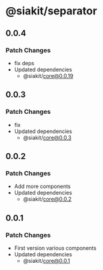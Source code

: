 # @siakit/separator

## 0.0.4

### Patch Changes

- fix deps
- Updated dependencies
  - @siakit/core@0.0.19

## 0.0.3

### Patch Changes

- fix
- Updated dependencies
  - @siakit/core@0.0.3

## 0.0.2

### Patch Changes

- Add more components
- Updated dependencies
  - @siakit/core@0.0.2

## 0.0.1

### Patch Changes

- First version various components
- Updated dependencies
  - @siakit/core@0.0.1
